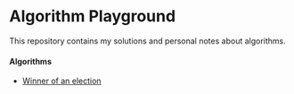 # Algorithm Playground
This repository contains my solutions and personal notes about algorithms.

#### Algorithms
- [Winner of an election]

[Winner of an election]: https://github.com/GokGokalp/algorithm-playground/blob/master/WinnerOfAnElection